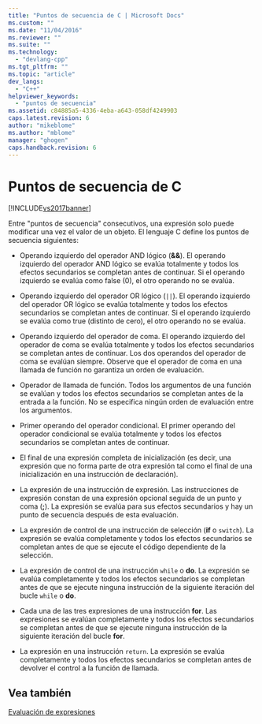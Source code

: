 ```yaml
---
title: "Puntos de secuencia de C | Microsoft Docs"
ms.custom: ""
ms.date: "11/04/2016"
ms.reviewer: ""
ms.suite: ""
ms.technology: 
  - "devlang-cpp"
ms.tgt_pltfrm: ""
ms.topic: "article"
dev_langs: 
  - "C++"
helpviewer_keywords: 
  - "puntos de secuencia"
ms.assetid: c84885a5-4336-4eba-a643-058df4249903
caps.latest.revision: 6
author: "mikeblome"
ms.author: "mblome"
manager: "ghogen"
caps.handback.revision: 6
---
```

# Puntos de secuencia de C
[!INCLUDE[vs2017banner](../assembler/inline/includes/vs2017banner.md)]

Entre "puntos de secuencia" consecutivos, una expresión solo puede modificar una vez el valor de un objeto.  El lenguaje C define los puntos de secuencia siguientes:  
  
-   Operando izquierdo del operador AND lógico \(**&&**\).  El operando izquierdo del operador AND lógico se evalúa totalmente y todos los efectos secundarios se completan antes de continuar.  Si el operando izquierdo se evalúa como false \(0\), el otro operando no se evalúa.  
  
-   Operando izquierdo del operador OR lógico \(`||`\).  El operando izquierdo del operador OR lógico se evalúa totalmente y todos los efectos secundarios se completan antes de continuar.  Si el operando izquierdo se evalúa como true \(distinto de cero\), el otro operando no se evalúa.  
  
-   Operando izquierdo del operador de coma.  El operando izquierdo del operador de coma se evalúa totalmente y todos los efectos secundarios se completan antes de continuar.  Los dos operandos del operador de coma se evalúan siempre.  Observe que el operador de coma en una llamada de función no garantiza un orden de evaluación.  
  
-   Operador de llamada de función.  Todos los argumentos de una función se evalúan y todos los efectos secundarios se completan antes de la entrada a la función.  No se especifica ningún orden de evaluación entre los argumentos.  
  
-   Primer operando del operador condicional.  El primer operando del operador condicional se evalúa totalmente y todos los efectos secundarios se completan antes de continuar.  
  
-   El final de una expresión completa de inicialización \(es decir, una expresión que no forma parte de otra expresión tal como el final de una inicialización en una instrucción de declaración\).  
  
-   La expresión de una instrucción de expresión.  Las instrucciones de expresión constan de una expresión opcional seguida de un punto y coma \(**;**\).  La expresión se evalúa para sus efectos secundarios y hay un punto de secuencia después de esta evaluación.  
  
-   La expresión de control de una instrucción de selección \(**if** o `switch`\).  La expresión se evalúa completamente y todos los efectos secundarios se completan antes de que se ejecute el código dependiente de la selección.  
  
-   La expresión de control de una instrucción `while` o **do**.  La expresión se evalúa completamente y todos los efectos secundarios se completan antes de que se ejecute ninguna instrucción de la siguiente iteración del bucle `while` o **do**.  
  
-   Cada una de las tres expresiones de una instrucción **for**.  Las expresiones se evalúan completamente y todos los efectos secundarios se completan antes de que se ejecute ninguna instrucción de la siguiente iteración del bucle **for**.  
  
-   La expresión en una instrucción `return`.  La expresión se evalúa completamente y todos los efectos secundarios se completan antes de devolver el control a la función de llamada.  
  
## Vea también  
 [Evaluación de expresiones](../c-language/expression-evaluation-c.md)
